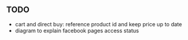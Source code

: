 ## TODO

- cart and direct buy: reference product id and keep price up to date
- diagram to explain facebook pages access status
